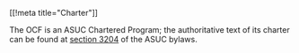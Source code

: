 [[!meta title="Charter"]]


The OCF is an ASUC Chartered Program; the authoritative text of its charter can be found at
[section 3204](https://docs.google.com/document/d/1bZhThJoNRUFOAX_gntXd4fgUSZkmfvCbOCr8p5Am75s/)
of the ASUC bylaws.
